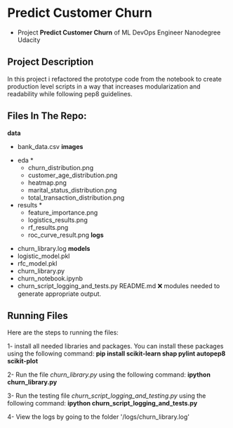 # Predict Customer Churn

- Project **Predict Customer Churn** of ML DevOps Engineer Nanodegree Udacity

## Project Description
In this project i refactored the prototype code from the notebook to create production level scripts in a way that increases modularization and readability while following pep8 guidelines.

## Files In The Repo: 
**data**
   - bank_data.csv
**images**
   * eda *
      - churn_distribution.png
      - customer_age_distribution.png
      - heatmap.png
      - marital_status_distribution.png
      - total_transaction_distribution.png
   * results *
      - feature_importance.png
      - logistics_results.png
      - rf_results.png
      - roc_curve_result.png
**logs** 
   - churn_library.log
**models**
   - logistic_model.pkl
   - rfc_model.pkl
   - churn_library.py
   - churn_notebook.ipynb
   - churn_script_logging_and_tests.py
README.md
:x: modules needed to generate appropriate output.

## Running Files
Here are the steps to running the files:

1- install all needed libraries and packages. 
You can install these packages using the following command:
    **pip install scikit-learn shap pylint autopep8 scikit-plot**

2- Run the file *churn_library.py* using the following command:
    **ipython churn_library.py**

3- Run the testing file *churn_script_logging_and_testing.py* using the following command:
    **ipython churn_script_logging_and_tests.py**
    
4- View the logs by going to the folder '/logs/churn_library.log' 
